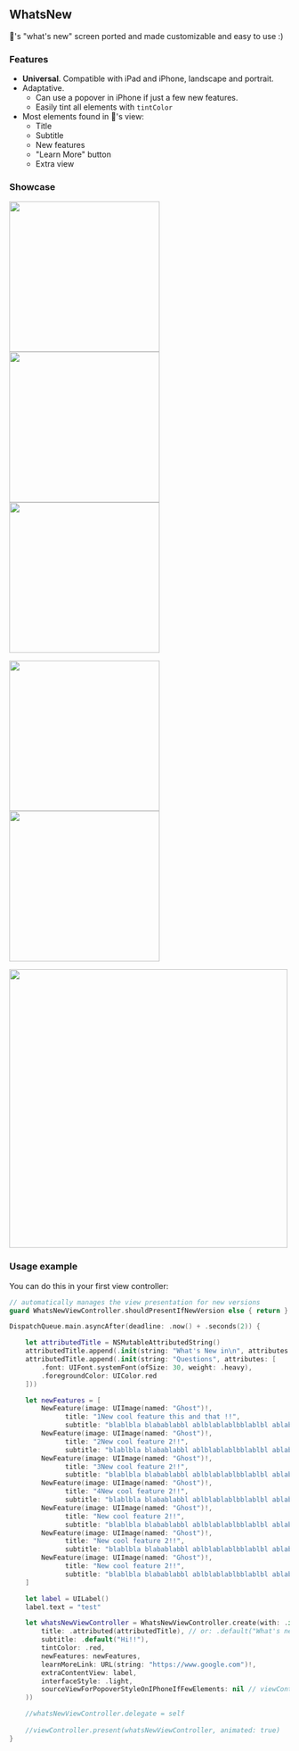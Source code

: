 WhatsNew
---

🍎's "what's new" screen ported and made customizable and easy to use :)

### **Features**
- **Universal**. Compatible with iPad and iPhone, landscape and portrait.
- Adaptative.
  - Can use a popover in iPhone if just a few new features.
  - Easily tint all elements with `tintColor`
- Most elements found in 🍎's view:
  - Title
  - Subtitle
  - New features
  - "Learn More" button
  - Extra view

### Showcase

<p float="left">
  <img src="showcase/Screenshot.png" width="270" />
  <img src="showcase/Screenshot2.png" width="270" />
  <img src="showcase/Screenshot4.jpeg" width="270" />
</p>
<p float="left">
  <img src="showcase/DemoVideo.gif" width="270" />
  <img src="showcase/DemoVideo2.gif" width="270" />
</p>
<img src="showcase/Screenshot3.png" width="500" />

### Usage example

You can do this in your first view controller:

```swift
// automatically manages the view presentation for new versions
guard WhatsNewViewController.shouldPresentIfNewVersion else { return }

DispatchQueue.main.asyncAfter(deadline: .now() + .seconds(2)) {

	let attributedTitle = NSMutableAttributedString()
	attributedTitle.append(.init(string: "What's New in\n", attributes: [.font: UIFont.systemFont(ofSize: 30, weight: .heavy)]))
	attributedTitle.append(.init(string: "Questions", attributes: [
		.font: UIFont.systemFont(ofSize: 30, weight: .heavy),
		.foregroundColor: UIColor.red
	]))

	let newFeatures = [
		NewFeature(image: UIImage(named: "Ghost")!,
			  title: "1New cool feature this and that !!",
			  subtitle: "blablbla blabablabbl ablblablablbblablbl ablabablabbl ablblablablbla"),
		NewFeature(image: UIImage(named: "Ghost")!,
			  title: "2New cool feature 2!!",
			  subtitle: "blablbla blabablabbl ablblablablbblablbl ablabablabbl ablblablablbla"),
		NewFeature(image: UIImage(named: "Ghost")!,
			  title: "3New cool feature 2!!",
			  subtitle: "blablbla blabablabbl ablblablablbblablbl ablabablabbl ablblablablbla"),
		NewFeature(image: UIImage(named: "Ghost")!,
			  title: "4New cool feature 2!!",
			  subtitle: "blablbla blabablabbl ablblablablbblablbl ablabablabbl ablblablablbla"),
		NewFeature(image: UIImage(named: "Ghost")!,
			  title: "New cool feature 2!!",
			  subtitle: "blablbla blabablabbl ablblablablbblablbl ablabablabbl ablblablablbla"),
		NewFeature(image: UIImage(named: "Ghost")!,
			  title: "New cool feature 2!!",
			  subtitle: "blablbla blabablabbl ablblablablbblablbl ablabablabbl ablblablablbla"),
		NewFeature(image: UIImage(named: "Ghost")!,
			  title: "New cool feature 2!!",
			  subtitle: "blablbla blabablabbl ablblablablbblablbl ablabablabbl ablblablablbla")
	]

	let label = UILabel()
	label.text = "test"

	let whatsNewViewController = WhatsNewViewController.create(with: .init(
		title: .attributed(attributedTitle), // or: .default("What's new")
		subtitle: .default("Hi!!"),
		tintColor: .red,
		newFeatures: newFeatures,
		learnMoreLink: URL(string: "https://www.google.com")!,
		extraContentView: label,
		interfaceStyle: .light,
		sourceViewForPopoverStyleOnIPhoneIfFewElements: nil // viewController.view
	))

	//whatsNewViewController.delegate = self
	
	//viewController.present(whatsNewViewController, animated: true)
}

```
